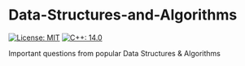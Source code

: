 # Data-Structures-and-Algorithms
[![License: MIT](https://img.shields.io/badge/License-MIT-yellow.svg)](https://opensource.org/licenses/MIT) [![C++: 14.0](https://img.shields.io/badge/C%2B%2B-14.0-orange)](https://www.cplusplus.com/) 

Important questions from popular Data Structures &amp; Algorithms
